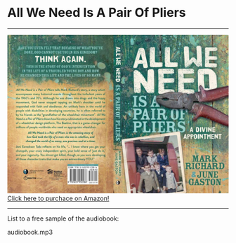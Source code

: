 <br>

# All We Need Is A Pair Of Pliers
---
[![All we need is a pair of pliers cover](pliers.jpg)
Click here to purchace on Amazon!](https://www.amazon.com/Mark-Richard/dp/1631952242)

---

List to a free sample of the audiobook:

audiobook.mp3